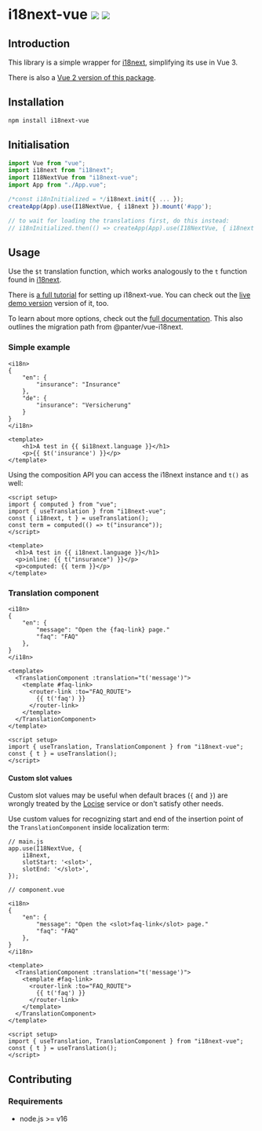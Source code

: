 # i18next-vue <a href="https://www.npmjs.com/package/i18next-vue"><img src="https://badgen.net/npm/v/i18next-vue"></a> <img src="https://badgen.net/npm/types/i18next-vue">

## Introduction

This library is a simple wrapper for [i18next](https://www.i18next.com), simplifying its use in Vue 3.

There is also a [Vue 2 version of this package](https://github.com/i18next/i18next-vue/tree/vue-2).

## Installation

```bash
npm install i18next-vue
```

## Initialisation

```typescript
import Vue from "vue";
import i18next from "i18next";
import I18NextVue from "i18next-vue";
import App from "./App.vue";

/*const i18nInitialized = */i18next.init({ ... });
createApp(App).use(I18NextVue, { i18next }).mount('#app');

// to wait for loading the translations first, do this instead:
// i18nInitialized.then(() => createApp(App).use(I18NextVue, { i18next }).mount('#app'));
```

## Usage

Use the `$t` translation function, which works analogously to the `t` function found in [i18next](https://www.i18next.com/overview/api#t).

There is [a full tutorial](https://dev.to/adrai/how-to-properly-internationalize-a-vue-application-using-i18next-1doj) for setting up i18next-vue. You can check out the [live demo version](https://codesandbox.io/s/i18next-vue-example-gi55to) version of it, too.

To learn about more options, check out the [full documentation](https://i18next.github.io/i18next-vue/). This also outlines the migration path from @panter/vue-i18next.

### Simple example

```vue
<i18n>
{
    "en": {
        "insurance": "Insurance"
    },
    "de": {
        "insurance": "Versicherung"
    }
}
</i18n>

<template>
    <h1>A test in {{ $i18next.language }}</h1>
    <p>{{ $t('insurance') }}</p>
</template>
```

Using the composition API you can access the i18next instance and `t()` as well:
```vue
<script setup>
import { computed } from "vue";
import { useTranslation } from "i18next-vue";
const { i18next, t } = useTranslation();
const term = computed(() => t("insurance"));
</script>

<template>
  <h1>A test in {{ i18next.language }}</h1>
  <p>inline: {{ t("insurance") }}</p>
  <p>computed: {{ term }}</p>
</template>
```

### Translation component

```vue
<i18n>
{
    "en": {
        "message": "Open the {faq-link} page."
        "faq": "FAQ"
    },
}
</i18n>

<template>
  <TranslationComponent :translation="t('message')">
    <template #faq-link>
      <router-link :to="FAQ_ROUTE">
        {{ t('faq') }}
      </router-link>
    </template>
  </TranslationComponent>
</template>

<script setup>
import { useTranslation, TranslationComponent } from "i18next-vue";
const { t } = useTranslation();
</script>
```

#### Custom slot values

Custom slot values may be useful when default braces (`{` and `}`) are wrongly treated by the
[Locise](https://github.com/locize/i18next-locize-backend) service or don't satisfy other needs.

Use custom values for recognizing start and end of the insertion point of the `TranslationComponent`
inside localization term:
```vue
// main.js
app.use(I18NextVue, {
    i18next,
    slotStart: '<slot>',
    slotEnd: '</slot>',
});

// component.vue

<i18n>
{
    "en": {
        "message": "Open the <slot>faq-link</slot> page."
        "faq": "FAQ"
    },
}
</i18n>

<template>
  <TranslationComponent :translation="t('message')">
    <template #faq-link>
      <router-link :to="FAQ_ROUTE">
        {{ t('faq') }}
      </router-link>
    </template>
  </TranslationComponent>
</template>

<script setup>
import { useTranslation, TranslationComponent } from "i18next-vue";
const { t } = useTranslation();
</script>
```

## Contributing

### Requirements
- node.js >= v16
